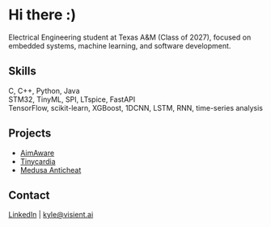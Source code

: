# Hi there :)
Electrical Engineering student at Texas A&M (Class of 2027), focused on embedded systems, machine learning, and software development.
## Skills
C, C++, Python, Java  
STM32, TinyML, SPI, LTspice, FastAPI  
TensorFlow, scikit-learn, XGBoost, 1DCNN, LSTM, RNN, time-series analysis
## Projects
- [AimAware](https://github.com/infinitesm/AimAware)
- [Tinycardia](https://github.com/infinitesm/Tinycardia)
- [Medusa Anticheat](https://github.com/infinitesm/Medusa)
## Contact
[LinkedIn](https://www.linkedin.com/in/kyle-dudley) | kyle@visient.ai
